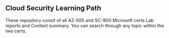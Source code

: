 ## Cloud Security Learning Path
These repository consit of all AZ-500 and SC-900 Microsoft certs Lab reports and Content summary.
You can search through any topic within the two certs.
